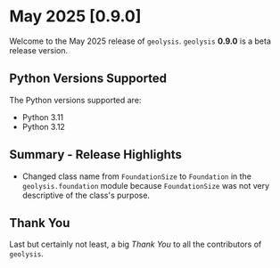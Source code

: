# May 2025 [0.9.0]

Welcome to the May 2025 release of `geolysis`. `geolysis` **0.9.0** is a beta 
release version.

## Python Versions Supported

The Python versions supported are:

- Python 3.11
- Python 3.12

## Summary - Release Highlights

- Changed class name from `FoundationSize` to `Foundation` in the  
  `geolysis.foundation` module because `FoundationSize` was not very 
  descriptive of the class's purpose.

## Thank You

Last but certainly not least, a big *Thank You* to all the contributors of
`geolysis`.
